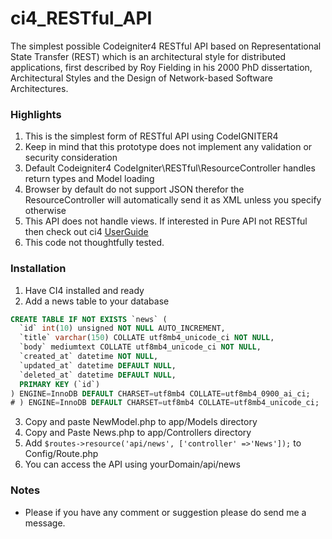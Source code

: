 # ci4_RESTful_API

The simplest possible Codeigniter4 RESTful API based on Representational State Transfer (REST) which is an architectural style for distributed applications, first described by Roy Fielding in his 2000 PhD dissertation, Architectural Styles and the Design of Network-based Software Architectures. 

### Highlights
1. This is the simplest form of RESTful API using CodeIGNITER4
2. Keep in mind that this prototype does not implement any validation or security consideration
3. Default Codeigniter4 CodeIgniter\RESTful\ResourceController handles return types and Model loading
4. Browser by default do not support JSON therefor the ResourceController will automatically send it as XML unless you specify otherwise
5. This API does not handle views. If interested in Pure API not RESTful then check out ci4 [UserGuide](https://codeigniter4.github.io/userguide/outgoing/api_responses.html)
6. This code not thoughtfully tested.

### Installation 

1. Have CI4 installed and ready 
2. Add a news table to your database

```SQL
CREATE TABLE IF NOT EXISTS `news` (
  `id` int(10) unsigned NOT NULL AUTO_INCREMENT,
  `title` varchar(150) COLLATE utf8mb4_unicode_ci NOT NULL,
  `body` mediumtext COLLATE utf8mb4_unicode_ci NOT NULL,
  `created_at` datetime NOT NULL,
  `updated_at` datetime DEFAULT NULL,
  `deleted_at` datetime DEFAULT NULL,
  PRIMARY KEY (`id`)
) ENGINE=InnoDB DEFAULT CHARSET=utf8mb4 COLLATE=utf8mb4_0900_ai_ci;
# ) ENGINE=InnoDB DEFAULT CHARSET=utf8mb4 COLLATE=utf8mb4_unicode_ci;
```

3. Copy and paste NewModel.php to app/Models directory
4. Copy and Paste News.php to app/Controllers directory
5. Add  `$routes->resource('api/news', ['controller' =>'News']);` to Config/Route.php
6. You can access the API using yourDomain/api/news

### Notes
- Please if you have any comment or suggestion please do send me a message.
